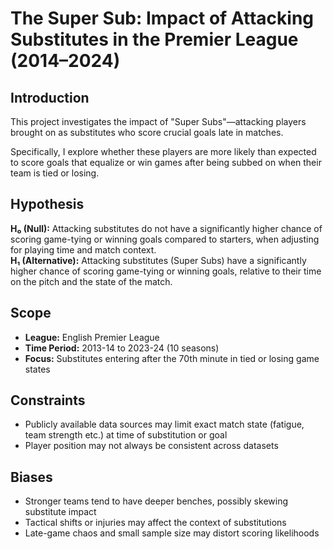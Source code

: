 # The Super Sub: Impact of Attacking Substitutes in the Premier League (2014–2024)

## Introduction
This project investigates the impact of "Super Subs"—attacking players brought on as substitutes who score crucial goals late in matches. 

Specifically, I explore whether these players are more likely than expected to score goals that equalize or win games after being subbed on when their team is tied or losing.

## Hypothesis
**H₀ (Null):** Attacking substitutes do not have a significantly higher chance of scoring game-tying or winning goals compared to starters, when adjusting for playing time and match context.  
**H₁ (Alternative):** Attacking substitutes (Super Subs) have a significantly higher chance of scoring game-tying or winning goals, relative to their time on the pitch and the state of the match.

## Scope
- **League:** English Premier League  
- **Time Period:** 2013-14 to 2023-24 (10 seasons)  
- **Focus:** Substitutes entering after the 70th minute in tied or losing game states

## Constraints
- Publicly available data sources may limit exact match state (fatigue, team strength etc.) at time of substitution or goal
- Player position may not always be consistent across datasets

## Biases
- Stronger teams tend to have deeper benches, possibly skewing substitute impact
- Tactical shifts or injuries may affect the context of substitutions
- Late-game chaos and small sample size may distort scoring likelihoods